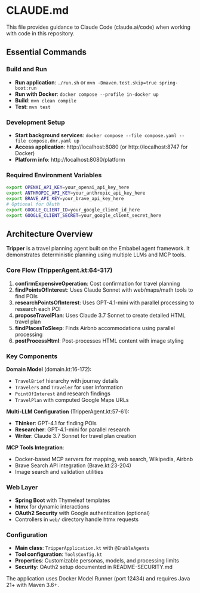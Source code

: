 # CLAUDE.md

This file provides guidance to Claude Code (claude.ai/code) when working with code in this repository.

## Essential Commands

### Build and Run
- **Run application**: `./run.sh` or `mvn -Dmaven.test.skip=true spring-boot:run`
- **Run with Docker**: `docker compose --profile in-docker up`
- **Build**: `mvn clean compile`
- **Test**: `mvn test`

### Development Setup
- **Start background services**: `docker compose --file compose.yaml --file compose.dmr.yaml up`
- **Access application**: http://localhost:8080 (or http://localhost:8747 for Docker)
- **Platform info**: http://localhost:8080/platform

### Required Environment Variables
```bash
export OPENAI_API_KEY=your_openai_api_key_here
export ANTHROPIC_API_KEY=your_anthropic_api_key_here
export BRAVE_API_KEY=your_brave_api_key_here
# Optional for OAuth
export GOOGLE_CLIENT_ID=your_google_client_id_here
export GOOGLE_CLIENT_SECRET=your_google_client_secret_here
```

## Architecture Overview

**Tripper** is a travel planning agent built on the Embabel agent framework. It demonstrates deterministic planning using multiple LLMs and MCP tools.

### Core Flow (TripperAgent.kt:64-317)
1. **confirmExpensiveOperation**: Cost confirmation for travel planning
2. **findPointsOfInterest**: Uses Claude Sonnet with web/maps/math tools to find POIs
3. **researchPointsOfInterest**: Uses GPT-4.1-mini with parallel processing to research each POI
4. **proposeTravelPlan**: Uses Claude 3.7 Sonnet to create detailed HTML travel plan
5. **findPlacesToSleep**: Finds Airbnb accommodations using parallel processing
6. **postProcessHtml**: Post-processes HTML content with image styling

### Key Components

**Domain Model** (domain.kt:16-172):
- `TravelBrief` hierarchy with journey details
- `Travelers` and `Traveler` for user information
- `PointOfInterest` and research findings
- `TravelPlan` with computed Google Maps URLs

**Multi-LLM Configuration** (TripperAgent.kt:57-61):
- **Thinker**: GPT-4.1 for finding POIs
- **Researcher**: GPT-4.1-mini for parallel research
- **Writer**: Claude 3.7 Sonnet for travel plan creation

**MCP Tools Integration**:
- Docker-based MCP servers for mapping, web search, Wikipedia, Airbnb
- Brave Search API integration (Brave.kt:23-204)
- Image search and validation utilities

### Web Layer
- **Spring Boot** with Thymeleaf templates
- **htmx** for dynamic interactions
- **OAuth2 Security** with Google authentication (optional)
- Controllers in `web/` directory handle htmx requests

### Configuration
- **Main class**: `TripperApplication.kt` with `@EnableAgents`
- **Tool configuration**: `ToolsConfig.kt`
- **Properties**: Customizable personas, models, and processing limits
- **Security**: OAuth2 setup documented in README-SECURITY.md

The application uses Docker Model Runner (port 12434) and requires Java 21+ with Maven 3.6+.